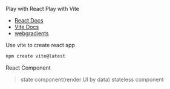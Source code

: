 Play with React
Play with Vite

- [React Docs](https://reactjs.org/)
- [Vite Docs](https://vitejs.dev/)
- [webgradients](https://webgradients.com/)

Use vite to create react app

```sh
npm create vite@latest
```

React Component

> state component(render UI by data)
> stateless component
